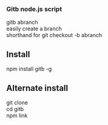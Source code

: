 ### Gitb node.js script
gitb abranch   
easily create a branch    
shorthand for git checkout -b abranch
## Install
npm install gitb -g
## Alternate install
git clone    
cd gitb    
npm link
